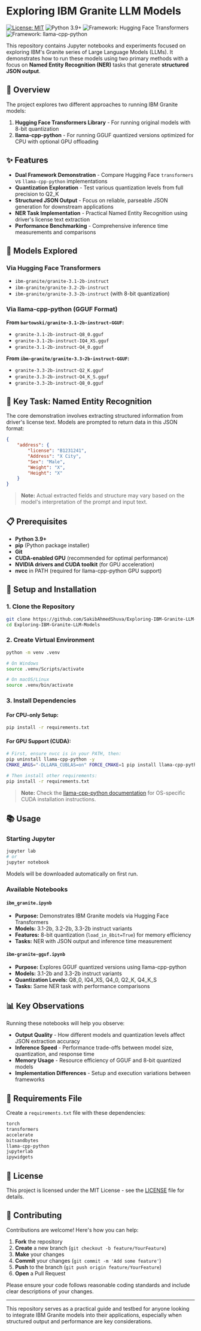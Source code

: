 # Exploring IBM Granite LLM Models

[![License: MIT](https://img.shields.io/badge/License-MIT-yellow.svg)](https://opensource.org/licenses/MIT)
![Python 3.9+](https://img.shields.io/badge/python-3.9+-blue.svg)
![Framework: Hugging Face Transformers](https://img.shields.io/badge/Framework-🤗%20Transformers-orange.svg)
![Framework: llama-cpp-python](https://img.shields.io/badge/Framework-llama--cpp--python-lightgrey.svg)

This repository contains Jupyter notebooks and experiments focused on exploring IBM's Granite series of Large Language Models (LLMs). It demonstrates how to run these models using two primary methods with a focus on **Named Entity Recognition (NER)** tasks that generate **structured JSON output**.

## 🎯 Overview

The project explores two different approaches to running IBM Granite models:

1. **Hugging Face Transformers Library** - For running original models with 8-bit quantization
2. **llama-cpp-python** - For running GGUF quantized versions optimized for CPU with optional GPU offloading

## ✨ Features

- **Dual Framework Demonstration** - Compare Hugging Face `transformers` vs `llama-cpp-python` implementations
- **Quantization Exploration** - Test various quantization levels from full precision to Q2_K
- **Structured JSON Output** - Focus on reliable, parseable JSON generation for downstream applications
- **NER Task Implementation** - Practical Named Entity Recognition using driver's license text extraction
- **Performance Benchmarking** - Comprehensive inference time measurements and comparisons

## 🤖 Models Explored

### Via Hugging Face Transformers
- `ibm-granite/granite-3.1-2b-instruct`
- `ibm-granite/granite-3.2-2b-instruct`
- `ibm-granite/granite-3.3-2b-instruct` (with 8-bit quantization)

### Via llama-cpp-python (GGUF Format)

**From `bartowski/granite-3.1-2b-instruct-GGUF`:**
- `granite-3.1-2b-instruct-Q8_0.gguf`
- `granite-3.1-2b-instruct-IQ4_XS.gguf`
- `granite-3.1-2b-instruct-Q4_0.gguf`

**From `ibm-granite/granite-3.3-2b-instruct-GGUF`:**
- `granite-3.3-2b-instruct-Q2_K.gguf`
- `granite-3.3-2b-instruct-Q4_K_S.gguf`
- `granite-3.3-2b-instruct-Q8_0.gguf`

## 🎯 Key Task: Named Entity Recognition

The core demonstration involves extracting structured information from driver's license text. Models are prompted to return data in this JSON format:

```json
{
    "address": {
        "license": "B1231241",
        "Address": "X City",
        "Sex": "Male",
        "Weight": "X",
        "Height": "X"
    }
}
```

> **Note:** Actual extracted fields and structure may vary based on the model's interpretation of the prompt and input text.

## 📋 Prerequisites

- **Python 3.9+**
- **pip** (Python package installer)
- **Git**
- **CUDA-enabled GPU** (recommended for optimal performance)
- **NVIDIA drivers and CUDA toolkit** (for GPU acceleration)
- **nvcc** in PATH (required for llama-cpp-python GPU support)

## 🚀 Setup and Installation

### 1. Clone the Repository

```bash
git clone https://github.com/SakibAhmedShuva/Exploring-IBM-Granite-LLM-Models.git
cd Exploring-IBM-Granite-LLM-Models
```

### 2. Create Virtual Environment

```bash
python -m venv .venv

# On Windows
source .venv/Scripts/activate

# On macOS/Linux
source .venv/bin/activate
```

### 3. Install Dependencies

#### For CPU-only Setup:
```bash
pip install -r requirements.txt
```

#### For GPU Support (CUDA):
```bash
# First, ensure nvcc is in your PATH, then:
pip uninstall llama-cpp-python -y
CMAKE_ARGS="-DLLAMA_CUBLAS=on" FORCE_CMAKE=1 pip install llama-cpp-python --no-cache-dir

# Then install other requirements:
pip install -r requirements.txt
```

> **Note:** Check the [llama-cpp-python documentation](https://github.com/abetlen/llama-cpp-python) for OS-specific CUDA installation instructions.

## 📚 Usage

### Starting Jupyter

```bash
jupyter lab
# or
jupyter notebook
```

Models will be downloaded automatically on first run.

### Available Notebooks

#### `ibm_granite.ipynb`
- **Purpose:** Demonstrates IBM Granite models via Hugging Face Transformers
- **Models:** 3.1-2b, 3.2-2b, 3.3-2b instruct variants
- **Features:** 8-bit quantization (`load_in_8bit=True`) for memory efficiency
- **Tasks:** NER with JSON output and inference time measurement

#### `ibm-granite-gguf.ipynb`
- **Purpose:** Explores GGUF quantized versions using llama-cpp-python
- **Models:** 3.1-2b and 3.3-2b instruct variants
- **Quantization Levels:** Q8_0, IQ4_XS, Q4_0, Q2_K, Q4_K_S
- **Tasks:** Same NER task with performance comparisons

## 📊 Key Observations

Running these notebooks will help you observe:

- **Output Quality** - How different models and quantization levels affect JSON extraction accuracy
- **Inference Speed** - Performance trade-offs between model size, quantization, and response time
- **Memory Usage** - Resource efficiency of GGUF and 8-bit quantized models
- **Implementation Differences** - Setup and execution variations between frameworks

## 📝 Requirements File

Create a `requirements.txt` file with these dependencies:

```txt
torch
transformers
accelerate
bitsandbytes
llama-cpp-python
jupyterlab
ipywidgets
```

## 📄 License

This project is licensed under the MIT License - see the [LICENSE](LICENSE) file for details.

## 🤝 Contributing

Contributions are welcome! Here's how you can help:

1. **Fork** the repository
2. **Create** a new branch (`git checkout -b feature/YourFeature`)
3. **Make** your changes
4. **Commit** your changes (`git commit -m 'Add some feature'`)
5. **Push** to the branch (`git push origin feature/YourFeature`)
6. **Open** a Pull Request

Please ensure your code follows reasonable coding standards and include clear descriptions of your changes.

---

This repository serves as a practical guide and testbed for anyone looking to integrate IBM Granite models into their applications, especially when structured output and performance are key considerations.
